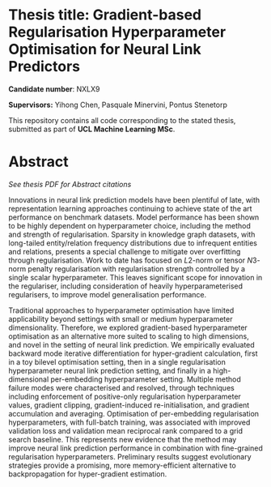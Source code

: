 # Thesis title: Gradient-based Regularisation Hyperparameter Optimisation for Neural Link Predictors

**Candidate number**: NXLX9

**Supervisors:** Yihong Chen, Pasquale Minervini, Pontus Stenetorp

This repository contains all code corresponding to the stated thesis, submitted as part of **UCL Machine Learning MSc**.


# Abstract

*See thesis PDF for Abstract citations*

Innovations in neural link prediction models have been plentiful of late, with representation learning approaches continuing to achieve state of the art performance on benchmark datasets. Model performance has been shown to be highly dependent on hyperparameter choice, including the method and strength of regularisation. Sparsity in knowledge graph datasets, with long-tailed entity/relation frequency distributions due to infrequent entities and relations, presents a special challenge to mitigate over overfitting through regularisation. Work to date has focused on $L2$-norm or tensor $N3$-norm penalty regularisation with regularisation strength controlled by a single scalar hyperparameter. This leaves significant scope for innovation in the regulariser, including consideration of heavily hyperparameterised regularisers, to improve model generalisation performance.

Traditional approaches to hyperparameter optimisation have limited applicability beyond settings with small or medium hyperparameter dimensionality. Therefore, we explored gradient-based hyperparameter optimisation as an alternative more suited to scaling to high dimensions, and novel in the setting of neural link prediction. We empirically evaluated backward mode iterative differentiation for hyper-gradient calculation, first in a toy bilevel optimisation setting, then in a single regularisation hyperparameter neural link prediction setting, and finally in a high-dimensional per-embedding hyperparameter setting. Multiple method failure modes were characterised and resolved, through techniques including enforcement of positive-only regularisation hyperparameter values, gradient clipping, gradient-induced re-initialisation, and gradient accumulation and averaging. Optimisation of per-embedding regularisation hyperparameters, with full-batch training, was associated with improved validation loss and validation mean reciprocal rank compared to a grid search baseline. This represents new evidence that the method may improve neural link prediction performance in combination with fine-grained regularisation hyperparameters. Preliminary results suggest evolutionary strategies provide a promising, more memory-efficient alternative to backpropagation for hyper-gradient estimation.

